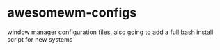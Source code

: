 # awesomewm-configs
window manager configuration files, also going to add a full bash install script for new systems

